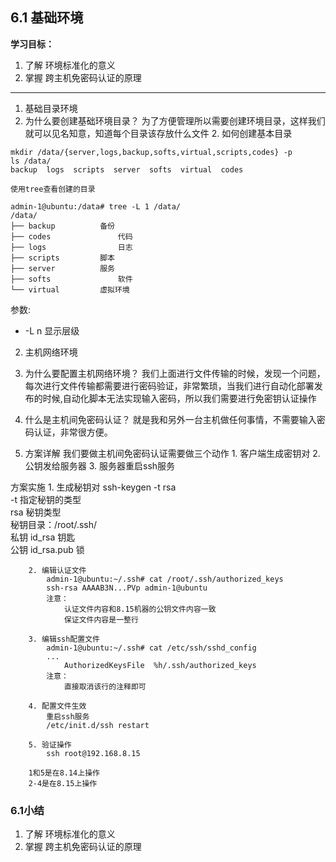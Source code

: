 ## 6.1 基础环境
**学习目标：**
1. 了解 环境标准化的意义
2. 掌握 跨主机免密码认证的原理
_______________
1. 基础目录环境
  1. 为什么要创建基础环境目录？
    为了方便管理所以需要创建环境目录，这样我们就可以见名知意，知道每个目录该存放什么文件
	2. 如何创建基本目录
```
mkdir /data/{server,logs,backup,softs,virtual,scripts,codes} -p
ls /data/
backup  logs  scripts  server  softs  virtual  codes
```
	使用tree查看创建的目录
```
admin-1@ubuntu:/data# tree -L 1 /data/
/data/
├── backup			备份
├── codes				代码
├── logs				日志
├── scripts			脚本
├── server			服务
├── softs				软件
└── virtual			虚拟环境
```
参数:<br />
  - -L n 显示层级

2. 主机网络环境
  1. 为什么要配置主机网络环境？
我们上面进行文件传输的时候，发现一个问题，每次进行文件传输都需要进行密码验证，非常繁琐，当我们进行自动化部署发布的时候,自动化脚本无法实现输入密码，所以我们需要进行免密钥认证操作

  2. 什么是主机间免密码认证？
就是我和另外一台主机做任何事情，不需要输入密码认证，非常很方便。

  3. 方案详解
我们要做主机间免密码认证需要做三个动作
    1. 客户端生成密钥对
    2. 公钥发给服务器
    3. 服务器重启ssh服务

方案实施
		1. 生成秘钥对
			ssh-keygen -t rsa<br />
				-t		指定秘钥的类型  <br />
					rsa	秘钥类型<br />
			秘钥目录：/root/.ssh/<br />
				私钥		id_rsa					钥匙<br />
				公钥		id_rsa.pub			锁<br />

		2. 编辑认证文件
			admin-1@ubuntu:~/.ssh# cat /root/.ssh/authorized_keys
			ssh-rsa AAAAB3N...PVp admin-1@ubuntu
			注意：
				认证文件内容和8.15机器的公钥文件内容一致
				保证文件内容是一整行

		3. 编辑ssh配置文件
			admin-1@ubuntu:~/.ssh# cat /etc/ssh/sshd_config
			...
				AuthorizedKeysFile	%h/.ssh/authorized_keys
			注意：
				直接取消该行的注释即可

		4. 配置文件生效
			重启ssh服务
			/etc/init.d/ssh restart

		5. 验证操作
			ssh root@192.168.8.15

		1和5是在8.14上操作
		2-4是在8.15上操作

### 6.1小结
1. 了解 环境标准化的意义
2. 掌握 跨主机免密码认证的原理
